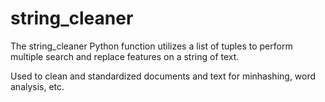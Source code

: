 # string_cleaner

The string_cleaner Python function utilizes a list of tuples to perform multiple search and replace features on a string of text.  

Used to clean and standardized documents and text for minhashing, word analysis, etc.
